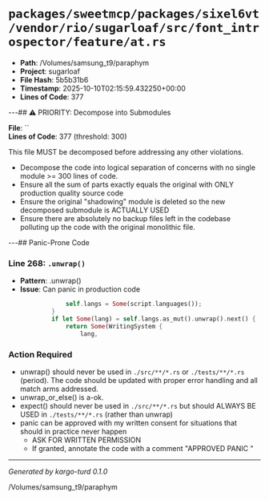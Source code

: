 # `packages/sweetmcp/packages/sixel6vt/vendor/rio/sugarloaf/src/font_introspector/feature/at.rs`

- **Path**: /Volumes/samsung_t9/paraphym
- **Project**: sugarloaf
- **File Hash**: 5b5b31b6  
- **Timestamp**: 2025-10-10T02:15:59.432250+00:00  
- **Lines of Code**: 377

---## ⚠️ PRIORITY: Decompose into Submodules

**File**: ``  
**Lines of Code**: 377 (threshold: 300)

This file MUST be decomposed before addressing any other violations.

- Decompose the code into logical separation of concerns with no single module >= 300 lines of code. 
- Ensure all the sum of parts exactly equals the original with ONLY production quality source code
- Ensure the original "shadowing" module is deleted so the new decomposed submodule is ACTUALLY USED
- Ensure there are absolutely no backup files left in the codebase polluting up the code with the original monolithic file.

---## Panic-Prone Code


### Line 268: `.unwrap()`

- **Pattern**: .unwrap()
- **Issue**: Can panic in production code

```rust
                self.langs = Some(script.languages());
            }
            if let Some(lang) = self.langs.as_mut().unwrap().next() {
                return Some(WritingSystem {
                    lang,
```

### Action Required

- unwrap() should never be used in `./src/**/*.rs` or `./tests/**/*.rs` (period). The code should be updated with proper error handling and all match arms addressed.
- unwrap_or_else() is a-ok. 
- expect() should never be used in `./src/**/*.rs` but should ALWAYS BE USED in `./tests/**/*.rs` (rather than unwrap)
- panic can be approved with my written consent for situations that should in practice never happen  
  - ASK FOR WRITTEN PERMISSION
  - If granted, annotate the code with a comment "APPROVED PANIC "

---

*Generated by kargo-turd 0.1.0*

/Volumes/samsung_t9/paraphym
